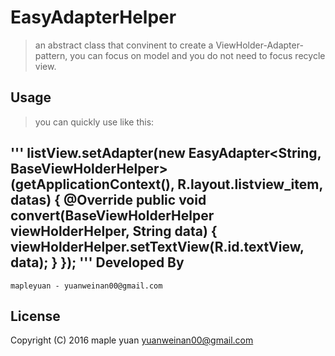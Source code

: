 EasyAdapterHelper
============
>an abstract class that convinent to create a ViewHolder-Adapter-pattern, you can 
focus on model and you do not need to focus recycle view. 

 
Usage
------------

>you can quickly use like this:

'''
  listView.setAdapter(new EasyAdapter<String, BaseViewHolderHelper>(getApplicationContext(), R.layout.listview_item, datas) {
   @Override
            public void convert(BaseViewHolderHelper viewHolderHelper, String data) {
                  viewHolderHelper.setTextView(R.id.textView, data);
             }
          });
'''
Developed By
-------------

    mapleyuan - yuanweinan00@gmail.com

License
-------------

Copyright (C) 2016 maple yuan <yuanweinan00@gmail.com>
